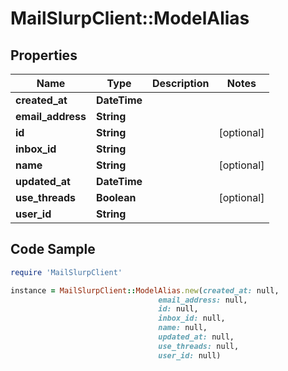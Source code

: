 # MailSlurpClient::ModelAlias

## Properties

Name | Type | Description | Notes
------------ | ------------- | ------------- | -------------
**created_at** | **DateTime** |  | 
**email_address** | **String** |  | 
**id** | **String** |  | [optional] 
**inbox_id** | **String** |  | 
**name** | **String** |  | [optional] 
**updated_at** | **DateTime** |  | 
**use_threads** | **Boolean** |  | [optional] 
**user_id** | **String** |  | 

## Code Sample

```ruby
require 'MailSlurpClient'

instance = MailSlurpClient::ModelAlias.new(created_at: null,
                                 email_address: null,
                                 id: null,
                                 inbox_id: null,
                                 name: null,
                                 updated_at: null,
                                 use_threads: null,
                                 user_id: null)
```


